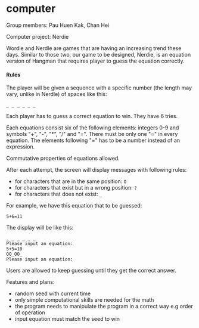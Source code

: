 # computer

Group members: Pau Huen Kak, Chan Hei

Computer project: Nerdie

Wordle and Nerdle are games that are having an increasing trend these days. Similar to those two, our game to be designed, Nerdie, is an equation version of Hangman that requires player to guess the equation correctly.

#### Rules

The player will be given a sequence with a specific number (the length may vary, unlike in Nerdle) of spaces like this:

`_ _ _ _ _ _`

Each player has to guess a correct equation to win. They have 6 tries.

Each equations consist six of the following elements: integers 0-9 and symbols "+", "-", "*", "/" and "=". There must be only one "=" in every equation. The elements following "=" has to be a number instead of an expression.

Commutative properties of equations allowed.

After each attempt, the screen will display messages with following rules:
- for characters that are in the same position: `O`
- for characters that exist but in a wrong position: `?`
- for characters that does not exist: `_`

For example, we have this equation that to be guessed:

`5+6=11`

The display will be like this:

```
_ _ _ _ _ _
Please input an equation:
5+5=10
OO_OO_
Please input an equation:
```

Users are allowed to keep guessing until they get the correct answer.

Features and plans:
- random seed with current time
- only simple computational skills are needed for the math
- the program needs to manipulate the program in a correct way e.g order of operation
- input equation must match the seed to win
